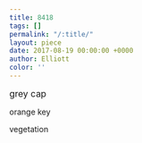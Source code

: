 ```yaml
---
title: 8418
tags: []
permalink: "/:title/"
layout: piece
date: 2017-08-19 00:00:00 +0000
author: Elliott
color: ''
---
```



<span style="font-size: 1rem;">grey cap</span>

orange key

vegetation

